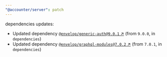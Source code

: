 ```yaml
---
"@accounter/server": patch
---
```

dependencies updates:
  - Updated dependency [`@envelop/generic-auth@9.0.1` ↗︎](https://www.npmjs.com/package/@envelop/generic-auth/v/9.0.1) (from `9.0.0`, in `dependencies`)
  - Updated dependency [`@envelop/graphql-modules@7.0.2` ↗︎](https://www.npmjs.com/package/@envelop/graphql-modules/v/7.0.2) (from `7.0.1`, in `dependencies`)
